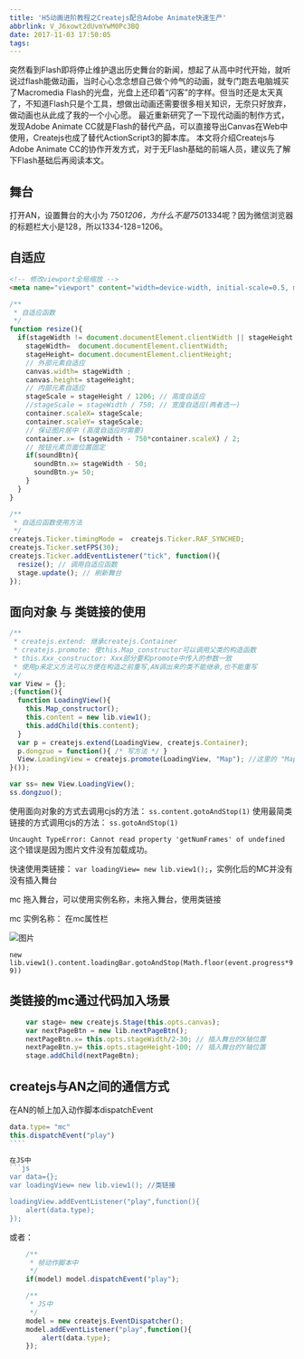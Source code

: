 ```yaml
---
title: 'H5动画进阶教程之Createjs配合Adobe Animate快速生产'
abbrlink: V_J6xowt2dUvmYwM0Pc3BQ
date: 2017-11-03 17:50:05
tags:
---
```


突然看到Flash即将停止维护退出历史舞台的新闻，想起了从高中时代开始，就听说过flash能做动画，当时心心念念想自己做个帅气的动画，就专门跑去电脑城买了Macromedia Flash的光盘，光盘上还印着“闪客”的字样。但当时还是太天真了，不知道Flash只是个工具，想做出动画还需要很多相关知识，无奈只好放弃，做动画也从此成了我的一个小心愿。
最近重新研究了一下现代动画的制作方式，发现Adobe Animate CC就是Flash的替代产品，可以直接导出Canvas在Web中使用，Createjs也成了替代ActionScript3的脚本库。
本文将介绍Createjs与Adobe Animate CC的协作开发方式，对于无Flash基础的前端人员，建议先了解下Flash基础后再阅读本文。

<!-- more -->

## 舞台
打开AN，设置舞台的大小为 750*1206，为什么不是750*1334呢？因为微信浏览器的标题栏大小是128，所以1334-128=1206。

## 自适应
```html
<!-- 修改viewport全局缩放 -->
<meta name="viewport" content="width=device-width, initial-scale=0.5, maximum-scale=0.5, minimum-scale=0.5, user-scalable=no">
```

``` js
/**
 * 自适应函数
 */
function resize(){
  if(stageWidth != document.documentElement.clientWidth || stageHeight != document.documentElement.clientHeight){
    stageWidth=  document.documentElement.clientWidth;
    stageHeight= document.documentElement.clientHeight;
    // 外部元素自适应
    canvas.width= stageWidth ;
    canvas.height= stageHeight;
    // 内部元素自适应
    stageScale = stageHeight / 1206; // 高度自适应
    //stageScale = stageWidth / 750; // 宽度自适应(两者选一)
    container.scaleX= stageScale;
    container.scaleY= stageScale;
    // 保证图片居中 (高度自适应时需要)
    container.x= (stageWidth - 750*container.scaleX) / 2;
    // 按钮元素页面位置固定
    if(soundBtn){
      soundBtn.x= stageWidth - 50;
      soundBtn.y= 50;
    }
  }
}
```

```js
/**
 * 自适应函数使用方法
 */
createjs.Ticker.timingMode =  createjs.Ticker.RAF_SYNCHED;
createjs.Ticker.setFPS(30);
createjs.Ticker.addEventListener("tick", function(){
  resize(); // 调用自适应函数
  stage.update(); // 刷新舞台
});
```

## 面向对象 与 类链接的使用
```js
/**
 * createjs.extend: 继承createjs.Container
 * createjs.promote: 使this.Map_constructor可以调用父类的构造函数
 * this.Xxx_constructor: Xxx部分要和promote中传入的参数一致
 * 使用p来定义方法可以方便在构造之前重写,AN调出来的类不能继承,也不能重写
 */
var View = {};
;(function(){
  function LoadingView(){
    this.Map_constructor();
    this.content = new lib.view1();
    this.addChild(this.content);
  }
  var p = createjs.extend(LoadingView, createjs.Container);
  p.dongzuo = function(){ /* 写方法 */ }
  View.LoadingView = createjs.promote(LoadingView, "Map"); //这里的 "Map" 影响上面的 Xxx_constructor()
}());

var ss= new View.LoadingView();
ss.dongzuo();
```

使用面向对象的方式去调用cjs的方法：
`ss.content.gotoAndStop(1)`
使用最简类链接的方式调用cjs的方法：
`ss.gotoAndStop(1)`

`Uncaught TypeError: Cannot read property 'getNumFrames' of undefined`
这个错误是因为图片文件没有加载成功。

快速使用类链接： `var loadingView= new lib.view1();`，实例化后的MC并没有没有插入舞台


mc 拖入舞台，可以使用实例名称，未拖入舞台，使用类链接

mc 实例名称： 在mc属性栏

![图片](http://qncdn001.189che.com/anpic.png)



`new lib.view1().content.loadingBar.gotoAndStop(Math.floor(event.progress*99))`

## 类链接的mc通过代码加入场景
```js
	var stage= new createjs.Stage(this.opts.canvas);
	var nextPageBtn = new lib.nextPageBtn();
	nextPageBtn.x= this.opts.stageWidth/2-30; // 插入舞台的X轴位置
	nextPageBtn.y= this.opts.stageHeight-100; // 插入舞台的Y轴位置
	stage.addChild(nextPageBtn);
```

## createjs与AN之间的通信方式
在AN的帧上加入动作脚本dispatchEvent

```js
data.type= "mc"
this.dispatchEvent("play")
​````

在JS中
​```js
var data={};
var loadingView= new lib.view1(); //类链接

loadingView.addEventListener("play",function(){
	alert(data.type);
});
```

或者：
```js
	/**
	 * 帧动作脚本中
	 */	
	if(model) model.dispatchEvent("play");

	/**
	 * JS中
	 */
	model = new createjs.EventDispatcher();
	model.addEventListener("play",function(){
		alert(data.type);
	});
```

